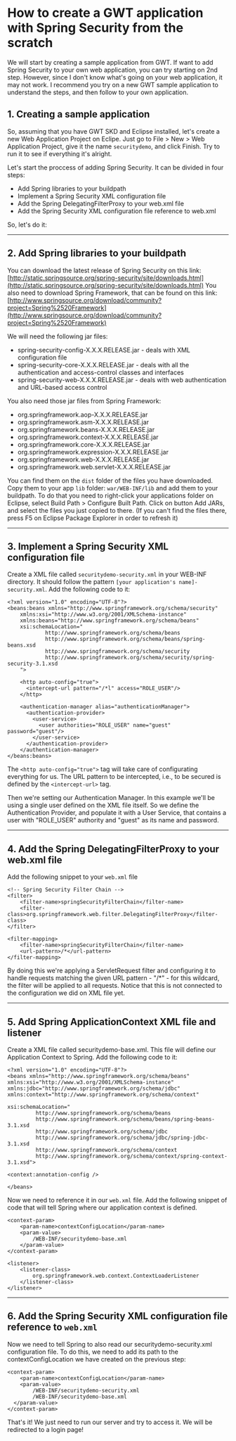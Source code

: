 # How to create a GWT application with Spring Security from the scratch

We will start by creating a sample application from GWT. If want to add Spring Security to your own web application, you can try starting on 2nd step. However, since I don't know what's going on your web application, it may not work. I recommend you try on a new GWT sample application to understand the steps, and then follow to your own application.

## 1. Creating a sample application

So, assuming that you have GWT SKD and Eclipse installed, let's create a new Web Application Project on Eclipe. Just go to File > New > Web Application Project, give it the name `securitydemo`, and click Finish. Try to run it to see if everything it's alright.

Let's start the proccess of adding Spring Security. It can be divided in four steps:

  - Add Spring libraries to your buildpath
  - Implement a Spring Security XML configuration file
  - Add the Spring DelegatingFilterProxy to your web.xml file
  - Add the Spring Security XML configuration file reference to web.xml
  
So, let's do it:

***

## 2. Add Spring libraries to your buildpath

You can download the latest release of Spring Security on this link: [http://static.springsource.org/spring-security/site/downloads.html](http://static.springsource.org/spring-security/site/downloads.html)
You also need to download Spring Framework, that can be found on this link: [http://www.springsource.org/download/community?project=Spring%2520Framework](http://www.springsource.org/download/community?project=Spring%2520Framework)

We will need the following jar files:

  - spring-security-config-X.X.X.RELEASE.jar - deals with XML configuration file
  - spring-security-core-X.X.X.RELEASE.jar - deals with all the authentication and access-control classes and interfaces
  - spring-security-web-X.X.X.RELEASE.jar - deals with web authentication and URL-based access control

You also need those jar files from Spring Framework:

  - org.springframework.aop-X.X.X.RELEASE.jar
  - org.springframework.asm-X.X.X.RELEASE.jar
  - org.springframework.beans-X.X.X.RELEASE.jar
  - org.springframework.context-X.X.X.RELEASE.jar
  - org.springframework.core-X.X.X.RELEASE.jar
  - org.springframework.expression-X.X.X.RELEASE.jar
  - org.springframework.web-X.X.X.RELEASE.jar
  - org.springframework.web.servlet-X.X.X.RELEASE.jar

You can find them on the `dist` folder of the files you have downloaded. Copy them to your app `lib` folder: `war/WEB-INF/lib` and add them to your buildpath. To do that you need to right-click your applications folder on Eclipse, select Build Path > Configure Built Path. Click on button Add JARs, and select the files you just copied to there. (If you can't find the files there, press F5 on Eclipse Package Explorer in order to refresh it)

***

## 3. Implement a Spring Security XML configuration file

Create a XML file called `securitydemo-security.xml` in your WEB-INF directory. It should follow the pattern `[your application's name]-security.xml`. Add the following code to it:

    <?xml version="1.0" encoding="UTF-8"?>
    <beans:beans xmlns="http://www.springframework.org/schema/security"
        xmlns:xsi="http://www.w3.org/2001/XMLSchema-instance"
        xmlns:beans="http://www.springframework.org/schema/beans"
        xsi:schemaLocation="
                http://www.springframework.org/schema/beans 
                http://www.springframework.org/schema/beans/spring-beans.xsd
                http://www.springframework.org/schema/security 
                http://www.springframework.org/schema/security/spring-security-3.1.xsd
        ">

        <http auto-config="true">
          <intercept-url pattern="/*l" access="ROLE_USER"/>
        </http>
        
        <authentication-manager alias="authenticationManager">
          <authentication-provider>
            <user-service>
              <user authorities="ROLE_USER" name="guest" password="guest"/>
            </user-service>
          </authentication-provider>
        </authentication-manager>
    </beans:beans>

The `<http auto-config="true">` tag will take care of configurating everything for us. The URL pattern to be intercepted, i.e., to be secured is defined by the `<intercept-url>` tag.

Then we're setting our Authentication Manager. In this example we'll be using a single user defined on the XML file itself. So we define the Authentication Provider, and populate it with a User Service, that contains a user with "ROLE_USER" authority and "guest" as its name and password.

***

## 4. Add the Spring DelegatingFilterProxy to your web.xml file

Add the following snippet to your `web.xml` file

	<!-- Spring Security Filter Chain -->
	<filter>
		<filter-name>springSecurityFilterChain</filter-name>
		<filter-class>org.springframework.web.filter.DelegatingFilterProxy</filter-class>
	</filter>

	<filter-mapping>
		<filter-name>springSecurityFilterChain</filter-name>
		<url-pattern>/*</url-pattern>
	</filter-mapping>
	
By doing this we're applying a ServletRequest filter and configuring it to handle requests matching the given URL pattern - "/*" - for this wildcard, the filter will be applied to all requests. Notice that this is not connected to the configuration we did on XML file yet.

***

## 5. Add Spring ApplicationContext XML file and listener

Create a XML file called securitydemo-base.xml. This file will define our Application Context to Spring. Add the following code to it:

    <?xml version="1.0" encoding="UTF-8"?>
    <beans xmlns="http://www.springframework.org/schema/beans"
	xmlns:xsi="http://www.w3.org/2001/XMLSchema-instance" xmlns:jdbc="http://www.springframework.org/schema/jdbc"
	xmlns:context="http://www.springframework.org/schema/context"

	xsi:schemaLocation="
			 http://www.springframework.org/schema/beans
			 http://www.springframework.org/schema/beans/spring-beans-3.1.xsd
			 http://www.springframework.org/schema/jdbc
			 http://www.springframework.org/schema/jdbc/spring-jdbc-3.1.xsd
			 http://www.springframework.org/schema/context
			 http://www.springframework.org/schema/context/spring-context-3.1.xsd">

	<context:annotation-config />

    </beans>

Now we need to reference it in our `web.xml` file. Add the following snippet of code that will tell Spring where our application context is defined.

	<context-param>
		<param-name>contextConfigLocation</param-name>
		<param-value>
			/WEB-INF/securitydemo-base.xml
		</param-value>
	</context-param>

	<listener>
		<listener-class>
			org.springframework.web.context.ContextLoaderListener
	 	</listener-class>
	</listener>

***

## 6. Add the Spring Security XML configuration file reference to `web.xml`

Now we need to tell Spring to also read our securitydemo-security.xml configuration file. To do this, we need to add its path to the contextConfigLocation we have created on the previous step:

	<context-param>
		<param-name>contextConfigLocation</param-name>
		<param-value>
			/WEB-INF/securitydemo-security.xml
			/WEB-INF/securitydemo-base.xml
	  </param-value>
	</context-param>
	
That's it! We just need to run our server and try to access it. We will be redirected to a login page!
